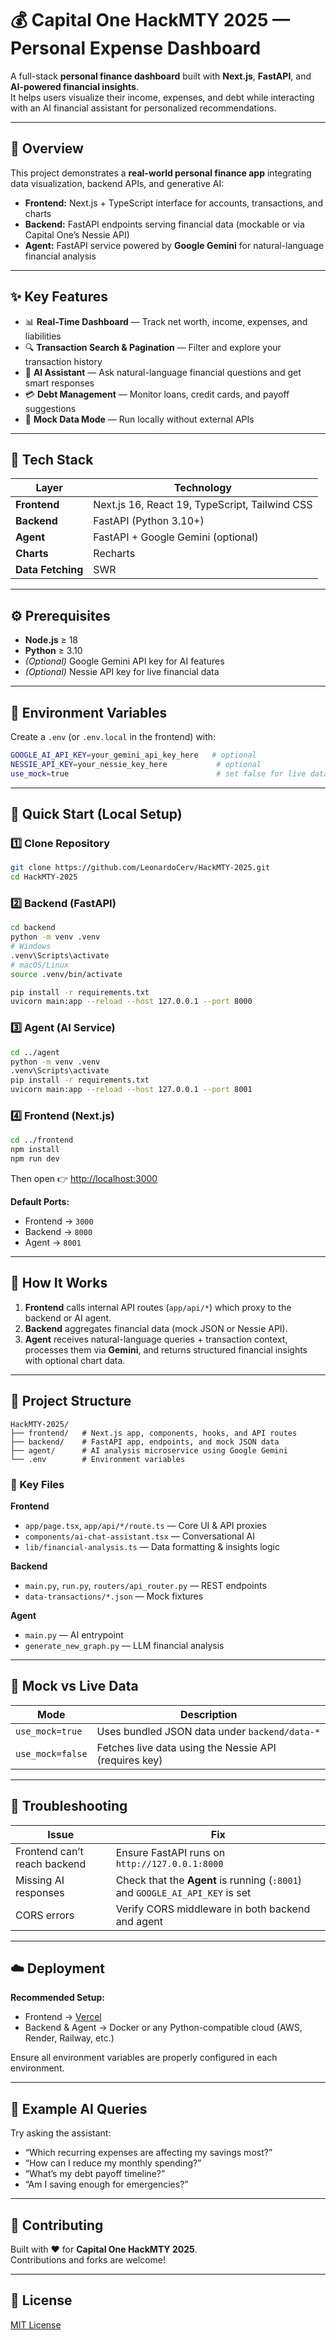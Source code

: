 # 💰 Capital One HackMTY 2025 — Personal Expense Dashboard

A full-stack **personal finance dashboard** built with **Next.js**, **FastAPI**, and **AI-powered financial insights**.  
It helps users visualize their income, expenses, and debt while interacting with an AI financial assistant for personalized recommendations.

---

## 🚀 Overview

This project demonstrates a **real-world personal finance app** integrating data visualization, backend APIs, and generative AI:

- **Frontend:** Next.js + TypeScript interface for accounts, transactions, and charts  
- **Backend:** FastAPI endpoints serving financial data (mockable or via Capital One’s Nessie API)  
- **Agent:** FastAPI service powered by **Google Gemini** for natural-language financial analysis

---

## ✨ Key Features

- 📊 **Real-Time Dashboard** — Track net worth, income, expenses, and liabilities  
- 🔍 **Transaction Search & Pagination** — Filter and explore your transaction history  
- 🤖 **AI Assistant** — Ask natural-language financial questions and get smart responses  
- 💳 **Debt Management** — Monitor loans, credit cards, and payoff suggestions  
- 🧩 **Mock Data Mode** — Run locally without external APIs  

---

## 🧠 Tech Stack

| Layer | Technology |
|-------|-------------|
| **Frontend** | Next.js 16, React 19, TypeScript, Tailwind CSS |
| **Backend** | FastAPI (Python 3.10+) |
| **Agent** | FastAPI + Google Gemini (optional) |
| **Charts** | Recharts |
| **Data Fetching** | SWR |

---

## ⚙️ Prerequisites

- **Node.js** ≥ 18  
- **Python** ≥ 3.10  
- *(Optional)* Google Gemini API key for AI features  
- *(Optional)* Nessie API key for live financial data  

---

## 🔐 Environment Variables

Create a `.env` (or `.env.local` in the frontend) with:

```bash
GOOGLE_AI_API_KEY=your_gemini_api_key_here   # optional
NESSIE_API_KEY=your_nessie_key_here           # optional
use_mock=true                                 # set false for live data
```

---

## 🧭 Quick Start (Local Setup)

### 1️⃣ Clone Repository
```bash
git clone https://github.com/LeonardoCerv/HackMTY-2025.git
cd HackMTY-2025
```

### 2️⃣ Backend (FastAPI)
```bash
cd backend
python -m venv .venv
# Windows
.venv\Scripts\activate
# macOS/Linux
source .venv/bin/activate

pip install -r requirements.txt
uvicorn main:app --reload --host 127.0.0.1 --port 8000
```

### 3️⃣ Agent (AI Service)
```bash
cd ../agent
python -m venv .venv
.venv\Scripts\activate
pip install -r requirements.txt
uvicorn main:app --reload --host 127.0.0.1 --port 8001
```

### 4️⃣ Frontend (Next.js)
```bash
cd ../frontend
npm install
npm run dev
```

Then open 👉 [http://localhost:3000](http://localhost:3000)

**Default Ports:**
- Frontend → `3000`  
- Backend → `8000`  
- Agent → `8001`

---

## 🧩 How It Works

1. **Frontend** calls internal API routes (`app/api/*`) which proxy to the backend or AI agent.  
2. **Backend** aggregates financial data (mock JSON or Nessie API).  
3. **Agent** receives natural-language queries + transaction context, processes them via **Gemini**, and returns structured financial insights with optional chart data.  

---

## 📁 Project Structure

```
HackMTY-2025/
├── frontend/   # Next.js app, components, hooks, and API routes
├── backend/    # FastAPI app, endpoints, and mock JSON data
├── agent/      # AI analysis microservice using Google Gemini
└── .env        # Environment variables
```

### 🧱 Key Files
**Frontend**
- `app/page.tsx`, `app/api/*/route.ts` — Core UI & API proxies  
- `components/ai-chat-assistant.tsx` — Conversational AI  
- `lib/financial-analysis.ts` — Data formatting & insights logic  

**Backend**
- `main.py`, `run.py`, `routers/api_router.py` — REST endpoints  
- `data-transactions/*.json` — Mock fixtures  

**Agent**
- `main.py` — AI entrypoint  
- `generate_new_graph.py` — LLM financial analysis  

---

## 🧰 Mock vs Live Data

| Mode | Description |
|------|--------------|
| `use_mock=true` | Uses bundled JSON data under `backend/data-*` |
| `use_mock=false` | Fetches live data using the Nessie API (requires key) |

---

## 🧾 Troubleshooting

| Issue | Fix |
|--------|-----|
| Frontend can’t reach backend | Ensure FastAPI runs on `http://127.0.0.1:8000` |
| Missing AI responses | Check that the **Agent** is running (`:8001`) and `GOOGLE_AI_API_KEY` is set |
| CORS errors | Verify CORS middleware in both backend and agent |

---

## ☁️ Deployment

**Recommended Setup:**
- Frontend → [Vercel](https://vercel.com)  
- Backend & Agent → Docker or any Python-compatible cloud (AWS, Render, Railway, etc.)

Ensure all environment variables are properly configured in each environment.

---

## 💬 Example AI Queries

Try asking the assistant:

- “Which recurring expenses are affecting my savings most?”  
- “How can I reduce my monthly spending?”  
- “What’s my debt payoff timeline?”  
- “Am I saving enough for emergencies?”

---

## 🤝 Contributing

Built with ❤️ for **Capital One HackMTY 2025**.  
Contributions and forks are welcome!  

---

## 📜 License

[MIT License](LICENSE)
